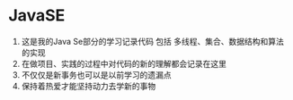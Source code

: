 # JavaSE
1. 这是我的Java Se部分的学习记录代码
   包括 多线程、集合、数据结构和算法的实现
2. 在做项目、实践的过程中对代码的新的理解都会记录在这里
3. 不仅仅是新事务也可以是以前学习的遗漏点
4. 保持着热爱才能坚持动力去学新的事物
